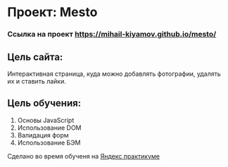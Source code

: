 # **Проект: Mesto**

### Ссылка на проект https://mihail-kiyamov.github.io/mesto/ ###

## **Цель сайта:**  
Интерактивная страница, куда можно добавлять фотографии, удалять их и ставить лайки.

## **Цель обучения:**
1. Основы JavaScript 
2. Использование DOM
3. Валидация форм
4. Использование БЭМ
  
Сделано во время обученя на [Яндекс практикуме](https://practicum.yandex.ru/profile/web/) 
